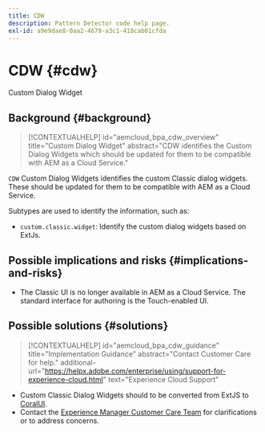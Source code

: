 ```yaml
---
title: CDW
description: Pattern Detector code help page.
exl-id: a9e9dae8-0aa2-4679-a3c1-418cab01cfda
---
```

# CDW {#cdw}

Custom Dialog Widget

## Background {#background}

>[!CONTEXTUALHELP]
>id="aemcloud_bpa_cdw_overview"
>title="Custom Dialog Widget"
>abstract="CDW identifies the Custom Dialog Widgets which should be updated for them to be compatible with AEM as a Cloud Service."

`CDW`  Custom Dialog Widgets identifies the custom Classic dialog widgets. These should be updated for them to be compatible with AEM as a Cloud Service.

Subtypes are used to identify the information, such as:

* `custom.classic.widget`: Identify the custom dialog widgets based on ExtJs.

## Possible implications and risks {#implications-and-risks}

* The Classic UI is no longer available in AEM as a Cloud Service. The standard interface for authoring is the Touch-enabled UI.
 
## Possible solutions {#solutions}

>[!CONTEXTUALHELP]
>id="aemcloud_bpa_cdw_guidance"
>title="Implementation Guidance"
>abstract="Contact Customer Care for help."
>additional-url="https://helpx.adobe.com/enterprise/using/support-for-experience-cloud.html" text="Experience Cloud Support"

* Custom Classic Dialog Widgets should to be converted from ExtJS to [CoralUI](https://developer.adobe.com/experience-manager/reference-materials/6-5/coral-ui/coralui3/getting-started.html).
* Contact the [Experience Manager Customer Care Team](https://helpx.adobe.com/enterprise/using/support-for-experience-cloud.html) for clarifications or to address concerns.
